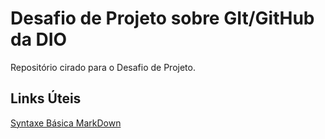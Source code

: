 # Desafio de Projeto sobre GIt/GitHub da DIO
Repositório cirado para o Desafio de Projeto.

## Links Úteis
[Syntaxe Básica MarkDown](https://www.markdownguide.org/basic-syntax/)
